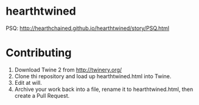 # hearthtwined

PSQ: http://hearthchained.github.io/hearthtwined/story/PSQ.html

# Contributing

1. Download Twine 2 from http://twinery.org/
2. Clone thi repository and load up hearthtwined.html into Twine.
3. Edit at will.
4. Archive your work back into a file, rename it to hearthtwined.html, then create a Pull Request.
